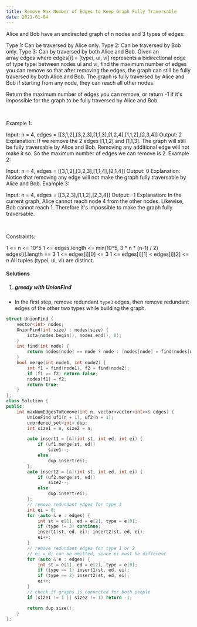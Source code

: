 ```yaml
---
title: Remove Max Number of Edges to Keep Graph Fully Traversable
date: 2021-01-04
---
```

Alice and Bob have an undirected graph of n nodes and 3 types of edges:

Type 1: Can be traversed by Alice only.
Type 2: Can be traversed by Bob only.
Type 3: Can by traversed by both Alice and Bob.
Given an array edges where edges[i] = [typei, ui, vi] represents a bidirectional edge of type typei between nodes ui and vi, find the maximum number of edges you can remove so that after removing the edges, the graph can still be fully traversed by both Alice and Bob. The graph is fully traversed by Alice and Bob if starting from any node, they can reach all other nodes.

Return the maximum number of edges you can remove, or return -1 if it's impossible for the graph to be fully traversed by Alice and Bob.

 

Example 1:



Input: n = 4, edges = [[3,1,2],[3,2,3],[1,1,3],[1,2,4],[1,1,2],[2,3,4]]
Output: 2
Explanation: If we remove the 2 edges [1,1,2] and [1,1,3]. The graph will still be fully traversable by Alice and Bob. Removing any additional edge will not make it so. So the maximum number of edges we can remove is 2.
Example 2:



Input: n = 4, edges = [[3,1,2],[3,2,3],[1,1,4],[2,1,4]]
Output: 0
Explanation: Notice that removing any edge will not make the graph fully traversable by Alice and Bob.
Example 3:



Input: n = 4, edges = [[3,2,3],[1,1,2],[2,3,4]]
Output: -1
Explanation: In the current graph, Alice cannot reach node 4 from the other nodes. Likewise, Bob cannot reach 1. Therefore it's impossible to make the graph fully traversable.
 

 

Constraints:

1 <= n <= 10^5
1 <= edges.length <= min(10^5, 3 * n * (n-1) / 2)
edges[i].length == 3
1 <= edges[i][0] <= 3
1 <= edges[i][1] < edges[i][2] <= n
All tuples (typei, ui, vi) are distinct.

#### Solutions


1. ##### greedy with UnionFind

- In the first step, remove redundant `type3` edges, then remove redundant edges of the other two types while building the graph.

```cpp
struct UnionFind {
    vector<int> nodes;
    UnionFind(int size) : nodes(size) {
        iota(nodes.begin(), nodes.end(), 0);
    }
    int find(int node) {
        return nodes[node] == node ? node : (nodes[node] = find(nodes[node]));
    }
    bool merge(int node1, int node2) {
        int f1 = find(node1), f2 = find(node2);
        if (f1 == f2) return false;
        nodes[f1] = f2;
        return true;
    }
};
class Solution {
public:
    int maxNumEdgesToRemove(int n, vector<vector<int>>& edges) {
        UnionFind uf1(n + 1), uf2(n + 1);
        unordered_set<int> dup;
        int size1 = n, size2 = n;

        auto insert1 = [&](int st, int ed, int ei) {
            if (uf1.merge(st, ed))
                size1--;
            else
                dup.insert(ei);
        };
        auto insert2 = [&](int st, int ed, int ei) {
            if (uf2.merge(st, ed))
                size2--;
            else
                dup.insert(ei);
        };
        // remove redundant edges for type 3
        int ei = 0;
        for (auto & e : edges) {
            int st = e[1], ed = e[2], type = e[0];
            if (type != 3) continue;
            insert1(st, ed, ei); insert2(st, ed, ei);
            ei++;
        }
        // remove redundant edges for type 1 or 2
        // ei = 0; can be omitted, since ei must be different
        for (auto & e : edges) {
            int st = e[1], ed = e[2], type = e[0];
            if (type == 1) insert1(st, ed, ei);
            if (type == 2) insert2(st, ed, ei);
            ei++; 
        }
        // check if graphs is connected for both people
        if (size1 != 1 || size2 != 1) return -1;

        return dup.size();
    }
};
```